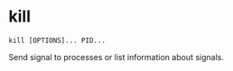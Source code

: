 # kill

```
kill [OPTIONS]... PID...
```

Send signal to processes or list information about signals.
